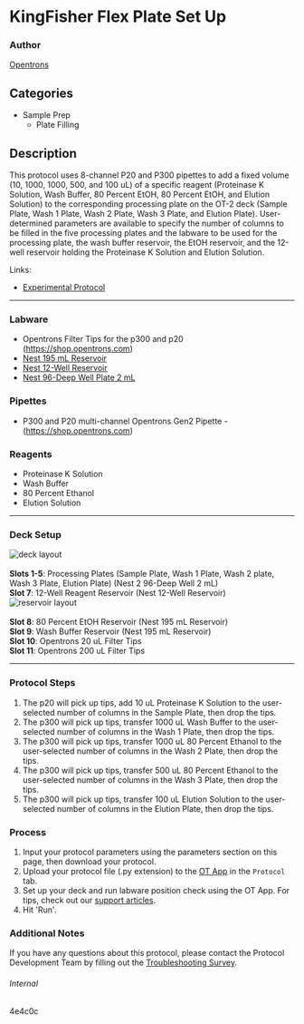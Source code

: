 # KingFisher Flex Plate Set Up

### Author
[Opentrons](https://opentrons.com/)


## Categories
* Sample Prep
	* Plate Filling

## Description
This protocol uses 8-channel P20 and P300 pipettes to add a fixed volume (10, 1000, 1000, 500, and 100 uL) of a specific reagent (Proteinase K Solution, Wash Buffer, 80 Percent EtOH, 80 Percent EtOH, and Elution Solution) to the corresponding processing plate on the OT-2 deck (Sample Plate, Wash 1 Plate, Wash 2 Plate, Wash 3 Plate, and Elution Plate). User-determined parameters are available to specify the number of columns to be filled in the five processing plates and the labware to be used for the processing plate, the wash buffer reservoir, the EtOH reservoir, and the 12-well reservoir holding the Proteinase K Solution and Elution Solution.

Links:
* [Experimental Protocol](https://opentrons-protocol-library-website.s3.amazonaws.com/custom-README-images/4e4c0c/Opentrons+Protocol+to+code.docx)


---



### Labware
* Opentrons Filter Tips for the p300 and p20 (https://shop.opentrons.com)
* [Nest 195 mL Reservoir](https://labware.opentrons.com/nest_1_reservoir_195ml?category=reservoir)
* [Nest 12-Well Reservoir]()
* [Nest 96-Deep Well Plate 2 mL]()



### Pipettes
* P300 and P20 multi-channel Opentrons Gen2 Pipette - (https://shop.opentrons.com)

### Reagents
* Proteinase K Solution
* Wash Buffer
* 80 Percent Ethanol
* Elution Solution

---

### Deck Setup
![deck layout](https://opentrons-protocol-library-website.s3.amazonaws.com/custom-README-images/4e4c0c/screenshot-deck.png)
</br>
</br>
**Slots 1-5**: Processing Plates (Sample Plate, Wash 1 Plate, Wash 2 plate, Wash 3 Plate, Elution Plate) (Nest 2 96-Deep Well 2 mL) </br>
**Slot 7**: 12-Well Reagent Reservoir (Nest 12-Well Reservoir) </br>
![reservoir layout](https://opentrons-protocol-library-website.s3.amazonaws.com/custom-README-images/4e4c0c/screenshot-reservoir.png)
</br>
</br>
**Slot 8**: 80 Percent EtOH Reservoir (Nest 195 mL Reservoir) </br>
**Slot 9**: Wash Buffer Reservoir (Nest 195 mL Reservoir) </br>
**Slot 10**: Opentrons 20 uL Filter Tips </br>
**Slot 11**: Opentrons 200 uL Filter Tips </br>


---

### Protocol Steps
1. The p20 will pick up tips, add 10 uL Proteinase K Solution to the user-selected number of columns in the Sample Plate, then drop the tips.
2. The p300 will pick up tips, transfer 1000 uL Wash Buffer to the user-selected number of columns in the Wash 1 Plate, then drop the tips.
3. The p300 will pick up tips, transfer 1000 uL 80 Percent Ethanol to the user-selected number of columns in the Wash 2 Plate, then drop the tips.
4. The p300 will pick up tips, transfer 500 uL 80 Percent Ethanol to the user-selected number of columns in the Wash 3 Plate, then drop the tips.
5. The p300 will pick up tips, transfer 100 uL Elution Solution to the user-selected number of columns in the Elution Plate, then drop the tips.

### Process
1. Input your protocol parameters using the parameters section on this page, then download your protocol.
2. Upload your protocol file (.py extension) to the [OT App](https://opentrons.com/ot-app) in the `Protocol` tab.
3. Set up your deck and run labware position check using the OT App. For tips, check out our [support articles](https://support.opentrons.com/en/collections/1559720-guide-for-getting-started-with-the-ot-2).
4. Hit 'Run'.

### Additional Notes
If you have any questions about this protocol, please contact the Protocol Development Team by filling out the [Troubleshooting Survey](https://protocol-troubleshooting.paperform.co/).

###### Internal
4e4c0c
